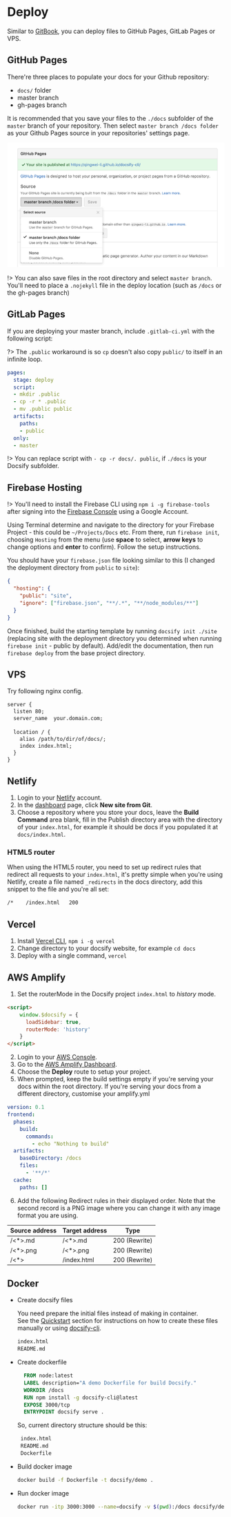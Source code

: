 # Deploy

Similar to [GitBook](https://www.gitbook.com), you can deploy files to GitHub Pages, GitLab Pages or VPS.

## GitHub Pages

There're three places to populate your docs for your Github repository:

- `docs/` folder
- master branch
- gh-pages branch

It is recommended that you save your files to the `./docs` subfolder of the `master` branch of your repository. Then select `master branch /docs folder` as your Github Pages source in your repositories' settings page.

![github pages](_images/deploy-github-pages.png)

!> You can also save files in the root directory and select `master branch`.
You'll need to place a `.nojekyll` file in the deploy location (such as `/docs` or the gh-pages branch)

## GitLab Pages

If you are deploying your master branch, include `.gitlab-ci.yml` with the following script:

?> The `.public` workaround is so `cp` doesn't also copy `public/` to itself in an infinite loop.

```YAML
pages:
  stage: deploy
  script:
  - mkdir .public
  - cp -r * .public
  - mv .public public
  artifacts:
    paths:
    - public
  only:
  - master
```

!> You can replace script with `- cp -r docs/. public`, if `./docs` is your Docsify subfolder.

## Firebase Hosting

!> You'll need to install the Firebase CLI using `npm i -g firebase-tools` after signing into the [Firebase Console](https://console.firebase.google.com) using a Google Account.

Using Terminal determine and navigate to the directory for your Firebase Project - this could be `~/Projects/Docs` etc. From there, run `firebase init`, choosing `Hosting` from the menu (use **space** to select, **arrow keys** to change options and **enter** to confirm). Follow the setup instructions.

You should have your `firebase.json` file looking similar to this (I changed the deployment directory from `public` to `site`):

```json
{
  "hosting": {
    "public": "site",
    "ignore": ["firebase.json", "**/.*", "**/node_modules/**"]
  }
}
```

Once finished, build the starting template by running `docsify init ./site` (replacing site with the deployment directory you determined when running `firebase init` - public by default). Add/edit the documentation, then run `firebase deploy` from the base project directory.

## VPS

Try following nginx config.

```nginx
server {
  listen 80;
  server_name  your.domain.com;

  location / {
    alias /path/to/dir/of/docs/;
    index index.html;
  }
}
```

## Netlify

1.  Login to your [Netlify](https://www.netlify.com/) account.
2.  In the [dashboard](https://app.netlify.com/) page, click **New site from Git**.
3.  Choose a repository where you store your docs, leave the **Build Command** area blank, fill in the Publish directory area with the directory of your `index.html`, for example it should be docs if you populated it at `docs/index.html`.

### HTML5 router

When using the HTML5 router, you need to set up redirect rules that redirect all requests to your `index.html`, it's pretty simple when you're using Netlify, create a file named `_redirects` in the docs directory, add this snippet to the file and you're all set:

```sh
/*    /index.html   200
```

## Vercel

1. Install [Vercel CLI](https://vercel.com/download), `npm i -g vercel`
2. Change directory to your docsify website, for example `cd docs`
3. Deploy with a single command, `vercel`

## AWS Amplify

1. Set the routerMode in the Docsify project `index.html` to *history* mode.

```html
<script>
    window.$docsify = {
      loadSidebar: true,
      routerMode: 'history'
    }
</script>
```

2. Login to your [AWS Console](https://aws.amazon.com).
3. Go to the [AWS Amplify Dashboard](https://aws.amazon.com/amplify).
4. Choose the **Deploy** route to setup your project.
5. When prompted, keep the build settings empty if you're serving your docs within the root directory. If you're serving your docs from a different directory, customise your amplify.yml

```yml
version: 0.1
frontend:
  phases:
    build:
      commands: 
        - echo "Nothing to build"
  artifacts:
    baseDirectory: /docs
    files:
      - '**/*'
  cache:
    paths: []

```

6. Add the following Redirect rules in their displayed order. Note that the second record is a PNG image where you can change it with any image format you are using. 

| Source address | Target address | Type          |
|----------------|----------------|---------------|
| /<*>.md        | /<*>.md        | 200 (Rewrite) |
| /<*>.png       | /<*>.png       | 200 (Rewrite) |
| /<*>           | /index.html    | 200 (Rewrite) |        


## Docker

- Create docsify files 

  You need prepare the initial files instead of making in container.  
  See the [Quickstart](https://docsify.js.org/#/quickstart) section for instructions on how to create these files manually or using [docsify-cli](https://github.com/docsifyjs/docsify-cli).

    ```sh
    index.html
    README.md
    ```

- Create dockerfile

  ```Dockerfile
    FROM node:latest
    LABEL description="A demo Dockerfile for build Docsify."
    WORKDIR /docs
    RUN npm install -g docsify-cli@latest
    EXPOSE 3000/tcp
    ENTRYPOINT docsify serve .
  
  ```

  So, current directory structure should be this: 

  ```sh
   index.html
   README.md
   Dockerfile
  ```

- Build docker image

  ```sh
  docker build -f Dockerfile -t docsify/demo .
  ```

- Run docker image

  ```sh
  docker run -itp 3000:3000 --name=docsify -v $(pwd):/docs docsify/demo 
  ```

